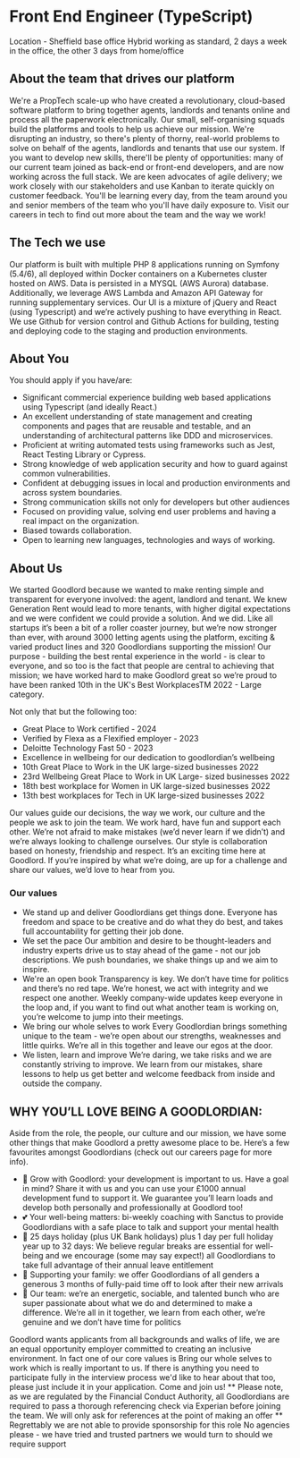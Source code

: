 # Front End Engineer (TypeScript)

Location - Sheffield base office
Hybrid working as standard, 2 days a week in the office, the other 3 days from home/office

## About the team that drives our platform

We're a PropTech scale-up who have created a revolutionary, cloud-based software platform to bring together agents, landlords and tenants online and process all the paperwork electronically.
Our small, self-organising squads build the platforms and tools to help us achieve our mission. We're disrupting an industry, so there's plenty of thorny, real-world problems to solve on behalf of the agents, landlords and tenants that use our system.
If you want to develop new skills, there'll be plenty of opportunities: many of our current team joined as back-end or front-end developers, and are now working across the full stack.
We are keen advocates of agile delivery; we work closely with our stakeholders and use Kanban to iterate quickly on customer feedback. You'll be learning every day, from the team around you and senior members of the team who you'll have daily exposure to.
Visit our careers in tech to find out more about the team and the way we work!

## The Tech we use

Our platform is built with multiple PHP 8 applications running on Symfony (5.4/6), all deployed within Docker containers on a Kubernetes cluster hosted on AWS. Data is persisted in a MYSQL (AWS Aurora) database. Additionally, we leverage AWS Lambda and Amazon API Gateway for running supplementary services.
Our UI is a mixture of jQuery and React (using Typescript) and we’re actively pushing to have everything in React.
We use Github for version control and Github Actions for building, testing and deploying code to the staging and production environments.

## About You

You should apply if you have/are:

- Significant commercial experience building web based applications using Typescript (and ideally React.)
- An excellent understanding of state management and creating components and pages that are reusable and testable, and an understanding of architectural patterns like DDD and microservices.
- Proficient at writing automated tests using frameworks such as Jest, React Testing Library or Cypress.
- Strong knowledge of web application security and how to guard against common vulnerabilities.
- Confident at debugging issues in local and production environments and across system boundaries.
- Strong communication skills not only for developers but other audiences
- Focused on providing value, solving end user problems and having a real impact on the organization.
- Biased towards collaboration.
- Open to learning new languages, technologies and ways of working.

## About Us

We started Goodlord because we wanted to make renting simple and transparent for everyone involved: the agent, landlord and tenant. We knew Generation Rent would lead to more tenants, with higher digital expectations and we were confident we could provide a solution.
And we did. Like all startups it’s been a bit of a roller coaster journey, but we’re now stronger than ever, with around 3000 letting agents using the platform, exciting & varied product lines and 320 Goodlordians supporting the mission!
Our purpose - building the best rental experience in the world - is clear to everyone, and so too is the fact that people are central to achieving that mission; we have worked hard to make Goodlord great so we’re proud to have been ranked 10th in the UK's Best WorkplacesTM 2022 - Large category.

Not only that but the following too:

- Great Place to Work certified - 2024
- Verified by Flexa as a Flexified employer - 2023
- Deloitte Technology Fast 50 - 2023
- Excellence in wellbeing for our dedication to goodlordian’s wellbeing
- 10th Great Place to Work in the UK large-sized businesses 2022
- 23rd Wellbeing Great Place to Work in UK Large- sized businesses 2022
- 18th best workplace for Women in UK large-sized businesses 2022
- 13th best workplaces for Tech in UK large-sized businesses 2022

Our values guide our decisions, the way we work, our culture and the people we ask to join the team. We work hard, have fun and support each other. We’re not afraid to make mistakes (we’d never learn if we didn’t) and we’re always looking to challenge ourselves. Our style is collaboration based on honesty, friendship and respect.
It’s an exciting time here at Goodlord. If you’re inspired by what we’re doing, are up for a challenge and share our values, we’d love to hear from you.

### Our values

- We stand up and deliver
  Goodlordians get things done. Everyone has freedom and space to be creative and do what they do best, and takes full accountability for getting their job done.
- We set the pace
  Our ambition and desire to be thought-leaders and industry experts drive us to stay ahead of the game - not our job descriptions. We push boundaries, we shake things up and we aim to inspire.
- We're an open book
  Transparency is key. We don’t have time for politics and there’s no red tape. We’re honest, we act with integrity and we respect one another. Weekly company-wide updates keep everyone in the loop and, if you want to find out what another team is working on, you’re welcome to jump into their meetings.
- We bring our whole selves to work
  Every Goodlordian brings something unique to the team - we’re open about our strengths, weaknesses and little quirks. We’re all in this together and leave our egos at the door.
- We listen, learn and improve
  We’re daring, we take risks and we are constantly striving to improve. We learn from our mistakes, share lessons to help us get better and welcome feedback from inside and outside the company.

## WHY YOU’LL LOVE BEING A GOODLORDIAN:

Aside from the role, the people, our culture and our mission, we have some other things that make Goodlord a pretty awesome place to be. Here’s a few favourites amongst Goodlordians (check out our careers page for more info).

- 🚀 Grow with Goodlord: your development is important to us. Have a goal in mind? Share it with us and you can use your £1000 annual development fund to support it. We guarantee you’ll learn loads and develop both personally and professionally at Goodlord
  too!
- 💕 Your well-being matters: bi-weekly coaching with Sanctus to provide Goodlordians with a safe place to talk and support your mental health
- 🌴 25 days holiday (plus UK Bank holidays) plus 1 day per full holiday year up to 32 days: We believe regular breaks are essential for well-being and we encourage (some may say expect!) all Goodlordians to take full advantage of their annual leave entitlement
- 🤗 Supporting your family: we offer Goodlordians of all genders a generous 3 months of fully-paid time off to look after their new arrivals
- 🤩 Our team: we’re an energetic, sociable, and talented bunch who are super passionate about what we do and determined to make a difference. We’re all in it together, we learn from each other, we’re genuine and we don’t have time for politics

Goodlord wants applicants from all backgrounds and walks of life, we are an equal opportunity employer committed to creating an inclusive environment. In fact one of our core values is Bring our whole selves to work which is really important to us. If there is anything you need to participate fully in the interview process we'd like to hear about that too, please just include it in your application. Come and join us!
** Please note, as we are regulated by the Financial Conduct Authority, all Goodlordians are required to pass a thorough referencing check via Experian before joining the team. We will only ask for references at the point of making an offer **
Regrettably we are not able to provide sponsorship for this role
No agencies please - we have tried and trusted partners we would turn to should we require support
